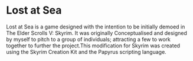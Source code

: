 # Lost at Sea

Lost at Sea is a game designed with the intention to be initially demoed in The Elder Scrolls V: Skyrim. It was originally Conceptualised and designed by myself to pitch to a group of individuals; attracting a few to work together to further the project.This modification for Skyrim was created using the Skyrim Creation Kit and the Papyrus scripting language.
